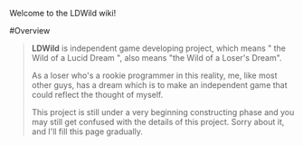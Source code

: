 Welcome to the LDWild wiki!

#Overview
>__LDWild__ is independent game developing project, which means " the Wild of a Lucid Dream ", also means "the Wild of a Loser's Dream".
>
>As a loser who's a rookie programmer in this reality, me, like most other guys, has a dream which is to make an independent game that could reflect the thought of myself.
>
>This project is still under a very beginning constructing phase and you may still get confused with the details of this project. Sorry about it, and I'll fill this page gradually. 
